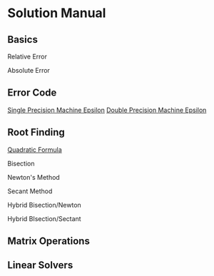 # Solution Manual

## Basics
Relative Error

Absolute Error

## Error Code
[Single Precision Machine Epsilon](https://kensiecarr.github.io/Math-4610/Homework1/Problem1a)
[Double Precision Machine Epsilon](https://kensiecarr.github.io/Math-4610/Homework1/Problem1b)

## Root Finding
[Quadratic Formula](https://kensiecarr.github.io/Math-4610/Homework1/Problem7)

Bisection

Newton's Method

Secant Method

Hybrid Bisection/Newton

Hybrid BIsection/Sectant

## Matrix Operations

## Linear Solvers
